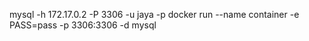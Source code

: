 mysql -h 172.17.0.2 -P 3306  -u jaya -p 
docker run --name container -e PASS=pass -p 3306:3306 -d mysql
